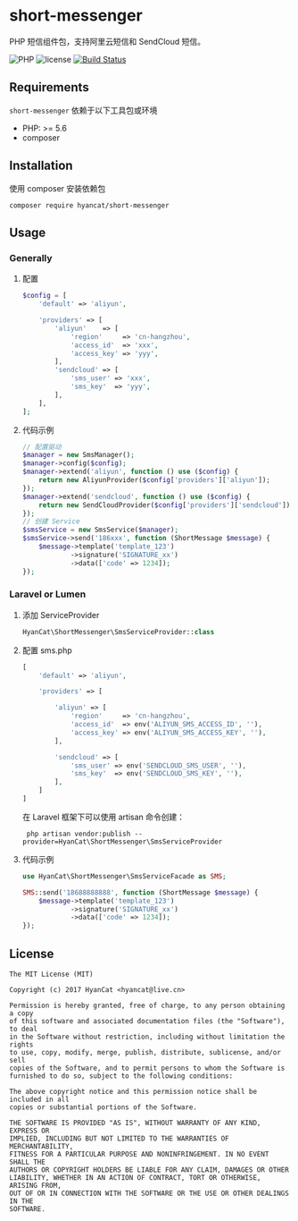 # short-messenger

PHP 短信组件包，支持阿里云短信和 SendCloud 短信。

![PHP](https://img.shields.io/badge/PHP-5.6%2C7.0%2C7.1-blue.svg)
![license](https://img.shields.io/github/license/mashape/apistatus.svg)
[![Build Status](https://travis-ci.org/HyanCat/short-messenger.svg?branch=master)](https://travis-ci.org/HyanCat/short-messenger)

## Requirements

`short-messenger` 依赖于以下工具包或环境

- PHP: >= 5.6
- composer

## Installation

使用 composer 安装依赖包

    composer require hyancat/short-messenger

## Usage

### Generally

1. 配置

    ```php
    $config = [
        'default' => 'aliyun',

        'providers' => [
            'aliyun'    => [
                'region'     => 'cn-hangzhou',
                'access_id'  => 'xxx',
                'access_key' => 'yyy',
            ],
            'sendcloud' => [
                'sms_user' => 'xxx',
                'sms_key'  => 'yyy',
            ],
        ],
    ];
    ```
2. 代码示例

    ```php
    // 配置驱动
    $manager = new SmsManager();
    $manager->config($config);
    $manager->extend('aliyun', function () use ($config) {
        return new AliyunProvider($config['providers']['aliyun']);
    });
    $manager->extend('sendcloud', function () use ($config) {
        return new SendCloudProvider($config['providers']['sendcloud']);
    });
    // 创建 Service
    $smsService = new SmsService($manager);
    $smsService->send('186xxx', function (ShortMessage $message) {
        $message->template('template_123')
                ->signature('SIGNATURE_xx')
                ->data(['code' => 1234]);
    });
    ```

### Laravel or Lumen

1. 添加 ServiceProvider

    ```php
    HyanCat\ShortMessenger\SmsServiceProvider::class
    ```

2. 配置 sms.php

    ```php
    [
        'default' => 'aliyun',

        'providers' => [

            'aliyun' => [
                'region'     => 'cn-hangzhou',
                'access_id'  => env('ALIYUN_SMS_ACCESS_ID', ''),
                'access_key' => env('ALIYUN_SMS_ACCESS_KEY', ''),
            ],

            'sendcloud' => [
                'sms_user' => env('SENDCLOUD_SMS_USER', ''),
                'sms_key'  => env('SENDCLOUD_SMS_KEY', ''),
            ],
        ]
    ]
    ```

    在 Laravel 框架下可以使用 artisan 命令创建：

        php artisan vendor:publish --provider=HyanCat\ShortMessenger\SmsServiceProvider

3. 代码示例

    ```php
    use HyanCat\ShortMessenger\SmsServiceFacade as SMS;

    SMS::send('18688888888', function (ShortMessage $message) {
        $message->template('template_123')
                ->signature('SIGNATURE_xx')
                ->data(['code' => 1234]);
    });
    ```

## License

```text
The MIT License (MIT)

Copyright (c) 2017 HyanCat <hyancat@live.cn>

Permission is hereby granted, free of charge, to any person obtaining a copy
of this software and associated documentation files (the "Software"), to deal
in the Software without restriction, including without limitation the rights
to use, copy, modify, merge, publish, distribute, sublicense, and/or sell
copies of the Software, and to permit persons to whom the Software is
furnished to do so, subject to the following conditions:

The above copyright notice and this permission notice shall be included in all
copies or substantial portions of the Software.

THE SOFTWARE IS PROVIDED "AS IS", WITHOUT WARRANTY OF ANY KIND, EXPRESS OR
IMPLIED, INCLUDING BUT NOT LIMITED TO THE WARRANTIES OF MERCHANTABILITY,
FITNESS FOR A PARTICULAR PURPOSE AND NONINFRINGEMENT. IN NO EVENT SHALL THE
AUTHORS OR COPYRIGHT HOLDERS BE LIABLE FOR ANY CLAIM, DAMAGES OR OTHER
LIABILITY, WHETHER IN AN ACTION OF CONTRACT, TORT OR OTHERWISE, ARISING FROM,
OUT OF OR IN CONNECTION WITH THE SOFTWARE OR THE USE OR OTHER DEALINGS IN THE
SOFTWARE.
```



